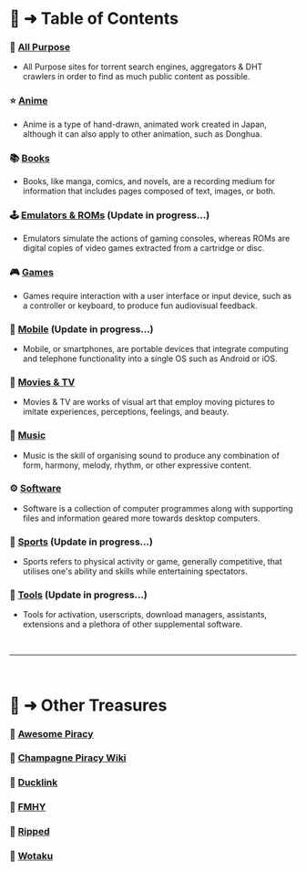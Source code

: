 # 📝 ➜ Table of Contents

### 🧭 [All Purpose](https://github.com/binary-pumpkin/megathread/blob/main/All%20Purpose.md)
- All Purpose sites for torrent search engines, aggregators & DHT crawlers in order to find as much public content as possible.

### ⭐ [Anime](https://github.com/binary-pumpkin/megathread/blob/main/Anime.md) 
- Anime is a type of hand-drawn, animated work created in Japan, although it can also apply to other animation, such as Donghua.

### 📚 [Books](https://github.com/binary-pumpkin/megathread/blob/main/Books.md)
- Books, like manga, comics, and novels, are a recording medium for information that includes pages composed of text, images, or both.

### 🕹️ [Emulators & ROMs](https://github.com/binary-pumpkin/megathread/blob/main/Emulators%20%26%20ROMs.md) (Update in progress...)
- Emulators simulate the actions of gaming consoles, whereas ROMs are digital copies of video games extracted from a cartridge or disc.

### 🎮 [Games](https://github.com/binary-pumpkin/megathread/blob/main/Games.md)
- Games require interaction with a user interface or input device, such as a controller or keyboard, to produce fun audiovisual feedback.

### 📱 [Mobile](https://github.com/binary-pumpkin/megathread/blob/main/Mobile.md) (Update in progress...)
- Mobile, or smartphones, are portable devices that integrate computing and telephone functionality into a single OS such as Android or iOS.

### 🎦 [Movies & TV](https://github.com/binary-pumpkin/megathread/blob/main/Movies%20%26%20TV.md)
- Movies & TV are works of visual art that employ moving pictures to imitate experiences, perceptions, feelings, and beauty.

### 🎹 [Music](https://github.com/binary-pumpkin/megathread/blob/main/Music.md)
- Music is the skill of organising sound to produce any combination of form, harmony, melody, rhythm, or other expressive content.

### ⚙️ [Software](https://github.com/binary-pumpkin/megathread/blob/main/Software.md)
- Software is a collection of computer programmes along with supporting files and information geared more towards desktop computers.

### 👟 [Sports](https://github.com/binary-pumpkin/megathread/blob/main/Sports.md) (Update in progress...)
- Sports refers to physical activity or game, generally competitive, that utilises one's ability and skills while entertaining spectators.

### 🧰 [Tools](https://github.com/binary-pumpkin/megathread/blob/main/Tools.md) (Update in progress...)
- Tools for activation, userscripts, download managers, assistants, extensions and a plethora of other supplemental software.

&nbsp;

---

&nbsp;

# 📑 ➜ Other Treasures

### 📁 [Awesome Piracy](https://binary-pumpkin.github.io/awesome-piracy/)
### 📁 [Champagne Piracy Wiki](https://champagne.pages.dev/)
### 📁 [Ducklink](https://ducklink.pages.dev/)
### 📁 [FMHY](https://fmhy.pages.dev/)
### 📁 [Ripped](https://ripped.guide/)
### 📁 [Wotaku](https://wotaku.pages.dev/)
